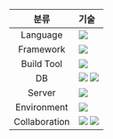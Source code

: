 |분류|기술|
| :-: |:- |
|Language|<img src="https://img.shields.io/badge/JAVA-007396?style=for-the-badge&logo=java&logoColor=white">|
|Framework|<img src="https://img.shields.io/badge/Spring-6DB33F?style=for-the-badge&logo=Spring&logoColor=white"> |
|Build Tool|<img src="https://img.shields.io/badge/Apache%20Maven-C71A36?style=for-the-badge&logo=Apache%20Maven&logoColor=white">|
|DB|<img src="https://img.shields.io/badge/Oracle-F80000?style=for-the-badge&logo=oracle&logoColor=white"> <img src="https://img.shields.io/badge/redis-B71C1C?style=for-the-badge&logo=redis&logoColor=white">|
|Server|<img src="https://img.shields.io/badge/apache%20tomcat-%23F8DC75.svg?style=for-the-badge&logo=apache-tomcat&logoColor=black">|
|Environment|<img src="https://img.shields.io/badge/docker-%230db7ed.svg?style=for-the-badge&logo=docker&logoColor=white">|
|Collaboration|<img src="https://img.shields.io/badge/github-%23121011.svg?style=for-the-badge&logo=github&logoColor=white"> <img src="https://img.shields.io/badge/Notion-%23000000.svg?style=for-the-badge&logo=notion&logoColor=white">|

